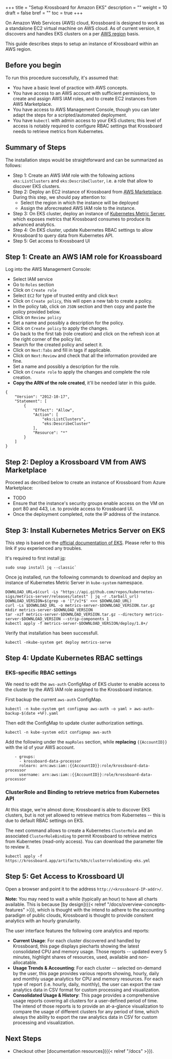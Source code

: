 +++
title = "Setup Krossboard for Amazon EKS"
description = ""
weight = 10
draft = false
bref = ""
toc = true 
+++

On Amazon Web Services (AWS) cloud, Krossboard is designed to work as a standalone EC2 virtual machine on AWS cloud.
As of current version, it discovers and handles EKS clusters on a per [AWS region](https://docs.aws.amazon.com/en_us/AWSEC2/latest/UserGuide/using-regions-availability-zones.html) basis. 

This guide describes steps to setup an instance of Krossboard within an AWS region. 

## Before you begin
To run this procedure successfully, it's assumed that:

 * You have a basic level of practice with AWS concepts.
 * You have access to an AWS account with sufficient permissions, to create and assign AWS IAM roles, and to create EC2 instances from AWS Marketplace.
 * You have access to AWS Management Console, though you can later adapt the steps for a scripted/automated deployment.
 * You have `kubectl` with admin access to your EKS clusters; this level of access is notably required to configure RBAC settings that Krossboard needs to retrieve metrics from Kubernetes.

## Summary of Steps
The installation steps would be straightforward and can be summarized as follows:

* Step 1: Create an AWS IAM role with the following actions `eks:ListClusters` and `eks:DescribeCluster`, i.e. a role that allow to discover EKS clusters. 
* Step 2: Deploy an EC2 instance of Krossboard from [AWS Marketplace](https://aws.amazon.com/marketplace). During this step, we should pay attention to:
  * Select the region in which the instance will be deployed
  * Assign the aforecreated AWS IAM role to the instance.
* Step 3: On EKS cluster, deploy an instance of [Kubernetes Metric Server](https://docs.aws.amazon.com/eks/latest/userguide/metrics-server.html), which exposes metrics that Krossboard consumes to produce its advanced analytics.
* Step 4: On EKS cluster, update Kubernetes RBAC settings to allow Krossboard to query data from Kubernetes API. 
* Step 5: Get access to Krossboard UI

## Step 1: Create an AWS IAM role for Kroassboard
Log into the AWS Management Console:

* Select IAM service
* Go to `Roles` section
* Click on `Create role`
* Select `EC2` for type of trusted entity and click `Next`
* Click on `Create policy`, this will open a new tab to create a policy.
* In the policy tab, click on `JSON` section and then copy and paste the policy provided below.
* Click on `Review policy`
* Set a name and possibly a description for the policy.
* Click on `Create policy` to apply the changes.
* Go back to the first tab (role creation) and click on the refresh icon at the right corner of the policy list.
* Search for the created policy and select it.
* Click on `Next:Tabs` and fill in tags if applicable.
* Click on `Next:Review` and check that all the information provided are fine.
* Set a name and possibly a description for the role.
* Click on `Create role` to apply the changes and complete the role creation.
* **Copy the ARN of the role created**, it'll be needed later in this guide.

```
{
    "Version": "2012-10-17",
    "Statement": [
        {
            "Effect": "Allow",
            "Action": [
                "eks:ListClusters",
                "eks:DescribeCluster"
            ],
            "Resource": "*"
        }
    ]
}
```


## Step 2: Deploy a Krossboard VM from AWS Marketplace
Proceed as decribed below to create an instance of Krossboard from Azure Marketplace:

* TODO
* Ensure that the instance's security groups enable access on the VM on port 80 and 443, i.e. to provide access to Krossboard UI.
* Once the deployment completed, note the IP address of the instance.

## Step 3: Install Kubernetes Metrics Server on EKS
This step is based on the [official documentation of EKS](https://docs.aws.amazon.com/eks/latest/userguide/metrics-server.html). Please refer to this link if you experienced any troubles.

It's required to first install [jq](https://stedolan.github.io/jq/):

```
sudo snap install jq --classic`
```

Once jq installed, run the following commands to download and deploy an instance of Kubernetes Metric Server in `kube-system` namespace.

```
DOWNLOAD_URL=$(curl -Ls "https://api.github.com/repos/kubernetes-sigs/metrics-server/releases/latest" | jq -r .tarball_url)
DOWNLOAD_VERSION=$(grep -o '[^/v]*$' <<< $DOWNLOAD_URL)
curl -Ls $DOWNLOAD_URL -o metrics-server-$DOWNLOAD_VERSION.tar.gz
mkdir metrics-server-$DOWNLOAD_VERSION
tar -xzf metrics-server-$DOWNLOAD_VERSION.tar.gz --directory metrics-server-$DOWNLOAD_VERSION --strip-components 1
kubectl apply -f metrics-server-$DOWNLOAD_VERSION/deploy/1.8+/
```

Verify that installation has been successfull.

```
kubectl -nkube-system get deploy metrics-serve
```
## Step 4: Update Kubernetes RBAC settings


### EKS-specific RBAC settings
We need to edit the `aws-auth` ConfigMap of EKS cluster to enable access to the cluster by the AWS IAM role assigned to the Krossboard instance.

First backup the current `aws-auth` ConfigMap.

```
kubectl -n kube-system get configmap aws-auth -o yaml > aws-auth-backup-$(date +%F).yaml
```

Then edit the ConfigMap to update cluster authorization settings.

```
kubectl -n kube-system edit configmap aws-auth
```

Add the following under the `mapRoles` section, while **replacing** `{{AccountID}}` with the id of your AWS account.
```
    - groups:
      - krossboard-data-processor
      rolearn: arn:aws:iam::{{AccountID}}:role/krossboard-data-processor
      username: arn:aws:iam::{{AccountID}}:role/krossboard-data-processor
```

### ClusterRole and Binding to retrieve metrics from Kubernetes API 
At this stage, we're almost done; Krossboard is able to discover EKS clusters, but is not yet allowed to retrieve metrics from Kubernetes -- this is due to default RBAC settings on EKS. 

The next command allows to create a Kubernetes `ClusterRole` and an associated `ClusterRoleBinding` to permit Krossboard to retrieve metrics from Kubernetes (read-only access). You can download the parameter file to review it.

```
kubectl apply -f https://krossboard.app/artifacts/k8s/clusterrolebinding-eks.yml
```

## Step 5: Get Access to Krossboard UI
Open a browser and point it to the address `http://<krossboard-IP-addr>/`.

**Note:** You may need to wait a while (typically an hour) to have all charts available. This is because [by design]({{< relref "/docs/overview-concepts-features" >}}), which is thought with the intend to adhere to the accounting paradigm of public clouds, Krossboard is thought to provide consitent analytics with an hourly granularity.

The user interface features the following core analytics and reports:
 * **Current Usage**: For each cluster discovered and handled by Krossboard, this page displays piecharts showing the latest consolidated CPU and memory usage. Those reports -- updated every 5 minutes, highlight shares of resources, used, available and non-allocatable.
 * **Usage Trends & Accounting**: For each cluster -- selected on-demand by the user, this page provides various reports showing, hourly, daily and monthly usage analytics for CPU and memory resources. For each type of report (i.e. hourly, daily, monthly), the user can export the raw analytics data in CSV format for custom processing and visualization.
 * **Consolidated Usage & History**: This page provides a comprehensive usage reports covering all clusters for a user-defined period of time. The intend of those reports is to provide an at-a-glance visualization to compare the usage of different clusters for any period of time, which always the ability to export the raw analytics data in CSV for custom processing and visualization.

## Next Steps

* Checkout other [documentation resources]({{< relref "/docs" >}}).